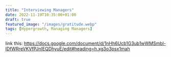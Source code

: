 ```yaml
---
title: "Interviewing Managers"
date: 2022-11-19T10:35:00+01:00
draft: true
featured_image: "/images/gratitude.webp"
tags: [Hypergrowth, Managing Managers]
---
```




link this: https://docs.google.com/document/d/1nHh6Ucb1G3ub1wWMSmbl-IDfWRreVKVfPJnIEQDhyuE/edit#heading=h.xg3o3psx1mah